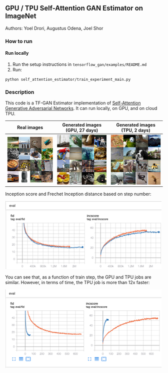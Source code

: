## GPU / TPU Self-Attention GAN Estimator on ImageNet

Authors: Yoel Drori, Augustus Odena, Joel Shor

### How to run


#### Run locally

1. Run the setup instructions in `tensorflow_gan/examples/README.md`
1. Run:

```shell
python self_attention_estimator/train_experiment_main.py
```

### Description

This code is a TF-GAN Estimator implementation of
[Self-Attention Generative Adversarial Networks](https://arxiv.org/abs/1805.08318).
It can run locally, on GPU, and on cloud TPU.

Real images        | Generated images (GPU, 27 days)    | Generated images (TPU, 2 days)
----------------------------------------------------------------------------- | ----------- | -----------
<img src="images/imagegrid_real.png" title="Real images" width="300" /> | <img src="images/imagegrid_gpu.png" title="Generated images on GPU" width="300" /> | <img src="images/imagegrid_tpu.png" title="Generated images on TPU" width="300" />

Inception score and Frechet Inception distance based on step number:

<img src="images/tpu_vs_gpu_steps.png" title="Real images" width="500" />

You can see that, as a function of train step, the GPU and TPU jobs are similar.
However, in terms of time, the TPU job is more than 12x faster:

<img src="images/tpu_vs_gpu_relative.png" title="Real images" width="500" />
